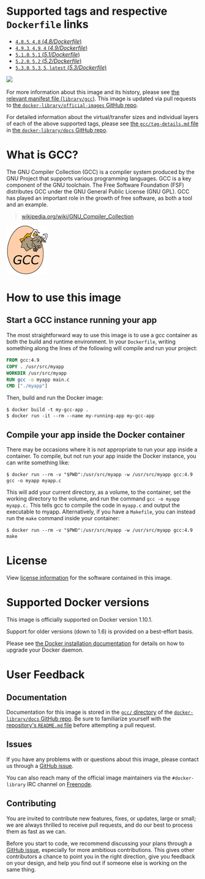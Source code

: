 # Supported tags and respective `Dockerfile` links

-	[`4.8.5`, `4.8` (*4.8/Dockerfile*)](https://github.com/docker-library/gcc/blob/d7108b41b79e9cdfee2d59bcd84b8bb65ae424d5/4.8/Dockerfile)
-	[`4.9.3`, `4.9`, `4` (*4.9/Dockerfile*)](https://github.com/docker-library/gcc/blob/d7108b41b79e9cdfee2d59bcd84b8bb65ae424d5/4.9/Dockerfile)
-	[`5.1.0`, `5.1` (*5.1/Dockerfile*)](https://github.com/docker-library/gcc/blob/d7108b41b79e9cdfee2d59bcd84b8bb65ae424d5/5.1/Dockerfile)
-	[`5.2.0`, `5.2` (*5.2/Dockerfile*)](https://github.com/docker-library/gcc/blob/2db1810f653d5a2b6135f81ed0d1f7659e462d7b/5.2/Dockerfile)
-	[`5.3.0`, `5.3`, `5`, `latest` (*5.3/Dockerfile*)](https://github.com/docker-library/gcc/blob/aeeaf564ad8cbce6eb1d6e7749d8394475e7d345/5.3/Dockerfile)

[![](https://badge.imagelayers.io/gcc:latest.svg)](https://imagelayers.io/?images=gcc:4.8.5,gcc:4.9.3,gcc:5.1.0,gcc:5.2.0,gcc:5.3.0)

For more information about this image and its history, please see [the relevant manifest file (`library/gcc`)](https://github.com/docker-library/official-images/blob/master/library/gcc). This image is updated via pull requests to [the `docker-library/official-images` GitHub repo](https://github.com/docker-library/official-images).

For detailed information about the virtual/transfer sizes and individual layers of each of the above supported tags, please see [the `gcc/tag-details.md` file](https://github.com/docker-library/docs/blob/master/gcc/tag-details.md) in [the `docker-library/docs` GitHub repo](https://github.com/docker-library/docs).

# What is GCC?

The GNU Compiler Collection (GCC) is a compiler system produced by the GNU Project that supports various programming languages. GCC is a key component of the GNU toolchain. The Free Software Foundation (FSF) distributes GCC under the GNU General Public License (GNU GPL). GCC has played an important role in the growth of free software, as both a tool and an example.

> [wikipedia.org/wiki/GNU_Compiler_Collection](https://en.wikipedia.org/wiki/GNU_Compiler_Collection)

![logo](https://raw.githubusercontent.com/docker-library/docs/01c12653951b2fe592c1f93a13b4e289ada0e3a1/gcc/logo.png)

# How to use this image

## Start a GCC instance running your app

The most straightforward way to use this image is to use a gcc container as both the build and runtime environment. In your `Dockerfile`, writing something along the lines of the following will compile and run your project:

```dockerfile
FROM gcc:4.9
COPY . /usr/src/myapp
WORKDIR /usr/src/myapp
RUN gcc -o myapp main.c
CMD ["./myapp"]
```

Then, build and run the Docker image:

```console
$ docker build -t my-gcc-app .
$ docker run -it --rm --name my-running-app my-gcc-app
```

## Compile your app inside the Docker container

There may be occasions where it is not appropriate to run your app inside a container. To compile, but not run your app inside the Docker instance, you can write something like:

```console
$ docker run --rm -v "$PWD":/usr/src/myapp -w /usr/src/myapp gcc:4.9 gcc -o myapp myapp.c
```

This will add your current directory, as a volume, to the container, set the working directory to the volume, and run the command `gcc -o myapp myapp.c.` This tells gcc to compile the code in `myapp.c` and output the executable to myapp. Alternatively, if you have a `Makefile`, you can instead run the `make` command inside your container:

```console
$ docker run --rm -v "$PWD":/usr/src/myapp -w /usr/src/myapp gcc:4.9 make
```

# License

View [license information](https://gcc.gnu.org/viewcvs/gcc/trunk/gcc/COPYING3?view=markup) for the software contained in this image.

# Supported Docker versions

This image is officially supported on Docker version 1.10.1.

Support for older versions (down to 1.6) is provided on a best-effort basis.

Please see [the Docker installation documentation](https://docs.docker.com/installation/) for details on how to upgrade your Docker daemon.

# User Feedback

## Documentation

Documentation for this image is stored in the [`gcc/` directory](https://github.com/docker-library/docs/tree/master/gcc) of the [`docker-library/docs` GitHub repo](https://github.com/docker-library/docs). Be sure to familiarize yourself with the [repository's `README.md` file](https://github.com/docker-library/docs/blob/master/README.md) before attempting a pull request.

## Issues

If you have any problems with or questions about this image, please contact us through a [GitHub issue](https://github.com/docker-library/gcc/issues).

You can also reach many of the official image maintainers via the `#docker-library` IRC channel on [Freenode](https://freenode.net).

## Contributing

You are invited to contribute new features, fixes, or updates, large or small; we are always thrilled to receive pull requests, and do our best to process them as fast as we can.

Before you start to code, we recommend discussing your plans through a [GitHub issue](https://github.com/docker-library/gcc/issues), especially for more ambitious contributions. This gives other contributors a chance to point you in the right direction, give you feedback on your design, and help you find out if someone else is working on the same thing.
